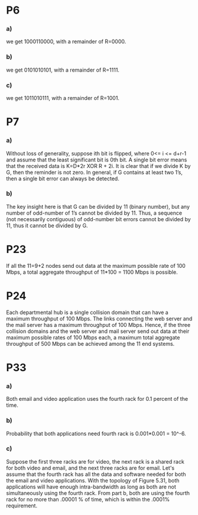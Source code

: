 # P6

### a)

 we get 1000110000, with a remainder of R=0000. 

### b)      

we get 0101010101, with a remainder of R=1111. 

### c)  

 we get 1011010111, with a remainder of R=1001. 

# P7

### a)

Without loss of generality, suppose ith bit is flipped, where 0<= i <= d+r-1 and assume that the least significant bit is 0th bit. A single bit error means that the received data is K=D*2r XOR R + 2i. It is clear that if we divide K by G, then the reminder is not zero. In general, if G contains at least two 1’s, then a single bit error can always be detected.  

### b)

The key insight here is that G can be divided by 11 (binary number), but any number of odd-number of 1’s cannot be divided by 11. Thus, a sequence (not necessarily contiguous) of odd-number bit errors cannot be divided by 11, thus it cannot be divided by G.  

# P23

If all the 11=9+2 nodes send out data at the maximum possible rate of 100 Mbps, a total aggregate throughput of 11*100 = 1100 Mbps is possible. 

# P24

Each departmental hub is a single collision domain that can have a maximum throughput of 100 Mbps. The links connecting the web server and the mail server has a maximum throughput of 100 Mbps. Hence, if the three collision domains and the web server and mail server send out data at their maximum possible rates of 100 Mbps each, a maximum total aggregate throughput of 500 Mbps can be achieved among the 11 end systems. 

# P33

### a)

Both email and video application uses the fourth rack for 0.1 percent of the time. 

### b)

Probability that both applications need fourth rack is 0.001*0.001 = 10^-6.  

### c)

Suppose the first three racks are for video, the next rack is a shared rack for both video and email, and the
next three racks are for email. Let's assume that the fourth rack has all the data and software needed for both the email and video applications. With the topology of Figure 5.31, both applications will have enough intra-bandwidth as long as both are not simultaneously using the fourth rack. From part b, both are using the fourth rack for no more than .00001 %  of time, which is within the .0001% requirement. 